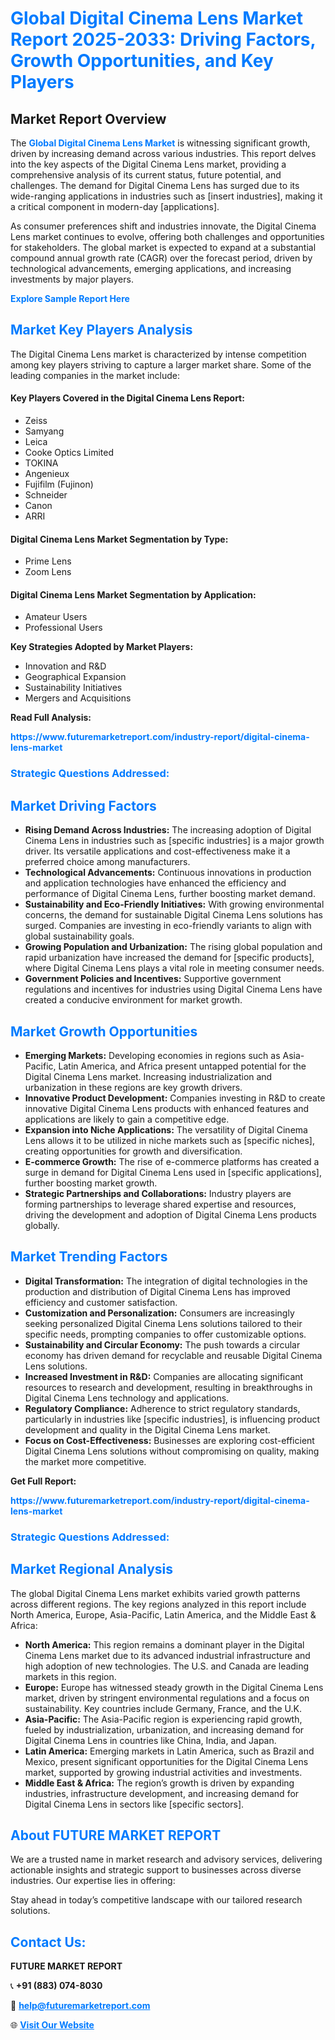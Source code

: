 <h1 style="color: #007BFF;">Global Digital Cinema Lens Market Report 2025-2033: Driving Factors, Growth Opportunities, and Key Players</h1>

<section id="overview">
<h2>Market Report Overview</h2>
<p>The <a href="https://www.futuremarketreport.com/industry-report/digital-cinema-lens-market" style="color: #007BFF; text-decoration: none;"><strong>Global Digital Cinema Lens Market</strong></a> is witnessing significant growth, driven by increasing demand across various industries. This report delves into the key aspects of the Digital Cinema Lens market, providing a comprehensive analysis of its current status, future potential, and challenges. The demand for Digital Cinema Lens has surged due to its wide-ranging applications in industries such as [insert industries], making it a critical component in modern-day [applications].</p>
<p>As consumer preferences shift and industries innovate, the Digital Cinema Lens market continues to evolve, offering both challenges and opportunities for stakeholders. The global market is expected to expand at a substantial compound annual growth rate (CAGR) over the forecast period, driven by technological advancements, emerging applications, and increasing investments by major players.</p>
</section>

<section id="overview">
<p><a href="https://www.futuremarketreport.com/request-sample/reportId=75071" style="color: #007BFF; text-decoration: none;"><strong>Explore Sample Report Here</strong></a></p>
</section>

<section id="key-players">
<h2 style="color: #007BFF;">Market Key Players Analysis</h2>
<p>The Digital Cinema Lens market is characterized by intense competition among key players striving to capture a larger market share. Some of the leading companies in the market include:</p>
<h4>Key Players Covered in the Digital Cinema Lens Report:</h4>
<ul><li>Zeiss</li><li>Samyang</li><li>Leica</li><li>Cooke Optics Limited</li><li>TOKINA</li><li>Angenieux</li><li>Fujifilm (Fujinon)</li><li>Schneider</li><li>Canon</li><li>ARRI</li></ul>
<h4>Digital Cinema Lens Market Segmentation by Type:</h4>
<ul><li>Prime Lens</li><li>Zoom Lens</li></ul>

<h4>Digital Cinema Lens Market Segmentation by Application:</h4>
<ul><li>Amateur Users</li><li>Professional Users</li></ul>
<p><strong>Key Strategies Adopted by Market Players:</strong></p>
<ul>
<li>Innovation and R&D</li>
<li>Geographical Expansion</li>
<li>Sustainability Initiatives</li>
<li>Mergers and Acquisitions</li>
</ul>
</section>

<section>
<p><strong>Read Full Analysis: </strong></p><a href="https://www.futuremarketreport.com/industry-report/digital-cinema-lens-market" style="color: #007BFF; text-decoration: none;"><strong>https://www.futuremarketreport.com/industry-report/digital-cinema-lens-market</strong></a>
<h3 style="color: #007BFF;">Strategic Questions Addressed:</h3>
</section>

<section id="driving-factors">
<h2 style="color: #007BFF;">Market Driving Factors</h2>
<ul>
<li><strong>Rising Demand Across Industries:</strong> The increasing adoption of Digital Cinema Lens in industries such as [specific industries] is a major growth driver. Its versatile applications and cost-effectiveness make it a preferred choice among manufacturers.</li>
<li><strong>Technological Advancements:</strong> Continuous innovations in production and application technologies have enhanced the efficiency and performance of Digital Cinema Lens, further boosting market demand.</li>
<li><strong>Sustainability and Eco-Friendly Initiatives:</strong> With growing environmental concerns, the demand for sustainable Digital Cinema Lens solutions has surged. Companies are investing in eco-friendly variants to align with global sustainability goals.</li>
<li><strong>Growing Population and Urbanization:</strong> The rising global population and rapid urbanization have increased the demand for [specific products], where Digital Cinema Lens plays a vital role in meeting consumer needs.</li>
<li><strong>Government Policies and Incentives:</strong> Supportive government regulations and incentives for industries using Digital Cinema Lens have created a conducive environment for market growth.</li>
</ul>
</section>

<section id="growth-opportunities">
<h2 style="color: #007BFF;">Market Growth Opportunities</h2>
<ul>
<li><strong>Emerging Markets:</strong> Developing economies in regions such as Asia-Pacific, Latin America, and Africa present untapped potential for the Digital Cinema Lens market. Increasing industrialization and urbanization in these regions are key growth drivers.</li>
<li><strong>Innovative Product Development:</strong> Companies investing in R&D to create innovative Digital Cinema Lens products with enhanced features and applications are likely to gain a competitive edge.</li>
<li><strong>Expansion into Niche Applications:</strong> The versatility of Digital Cinema Lens allows it to be utilized in niche markets such as [specific niches], creating opportunities for growth and diversification.</li>
<li><strong>E-commerce Growth:</strong> The rise of e-commerce platforms has created a surge in demand for Digital Cinema Lens used in [specific applications], further boosting market growth.</li>
<li><strong>Strategic Partnerships and Collaborations:</strong> Industry players are forming partnerships to leverage shared expertise and resources, driving the development and adoption of Digital Cinema Lens products globally.</li>
</ul>
</section>

<section id="trending-factors">
<h2 style="color: #007BFF;">Market Trending Factors</h2>
<ul>
<li><strong>Digital Transformation:</strong> The integration of digital technologies in the production and distribution of Digital Cinema Lens has improved efficiency and customer satisfaction.</li>
<li><strong>Customization and Personalization:</strong> Consumers are increasingly seeking personalized Digital Cinema Lens solutions tailored to their specific needs, prompting companies to offer customizable options.</li>
<li><strong>Sustainability and Circular Economy:</strong> The push towards a circular economy has driven demand for recyclable and reusable Digital Cinema Lens solutions.</li>
<li><strong>Increased Investment in R&D:</strong> Companies are allocating significant resources to research and development, resulting in breakthroughs in Digital Cinema Lens technology and applications.</li>
<li><strong>Regulatory Compliance:</strong> Adherence to strict regulatory standards, particularly in industries like [specific industries], is influencing product development and quality in the Digital Cinema Lens market.</li>
<li><strong>Focus on Cost-Effectiveness:</strong> Businesses are exploring cost-efficient Digital Cinema Lens solutions without compromising on quality, making the market more competitive.</li>
</ul>
</section>

<section>
<p><strong>Get Full Report: </strong></p><a href="https://www.futuremarketreport.com/industry-report/digital-cinema-lens-market" style="color: #007BFF; text-decoration: none;"><strong>https://www.futuremarketreport.com/industry-report/digital-cinema-lens-market</strong></a>
<h3 style="color: #007BFF;">Strategic Questions Addressed:</h3>
</section>


<section id="regional-analysis">
<h2 style="color: #007BFF;">Market Regional Analysis</h2>
<p>The global Digital Cinema Lens market exhibits varied growth patterns across different regions. The key regions analyzed in this report include North America, Europe, Asia-Pacific, Latin America, and the Middle East & Africa:</p>
<ul>
<li><strong>North America:</strong> This region remains a dominant player in the Digital Cinema Lens market due to its advanced industrial infrastructure and high adoption of new technologies. The U.S. and Canada are leading markets in this region.</li>
<li><strong>Europe:</strong> Europe has witnessed steady growth in the Digital Cinema Lens market, driven by stringent environmental regulations and a focus on sustainability. Key countries include Germany, France, and the U.K.</li>
<li><strong>Asia-Pacific:</strong> The Asia-Pacific region is experiencing rapid growth, fueled by industrialization, urbanization, and increasing demand for Digital Cinema Lens in countries like China, India, and Japan.</li>
<li><strong>Latin America:</strong> Emerging markets in Latin America, such as Brazil and Mexico, present significant opportunities for the Digital Cinema Lens market, supported by growing industrial activities and investments.</li>
<li><strong>Middle East & Africa:</strong> The region’s growth is driven by expanding industries, infrastructure development, and increasing demand for Digital Cinema Lens in sectors like [specific sectors].</li>
</ul>
</section>

<footer>
<h2 style="color: #007BFF;">About FUTURE MARKET REPORT</h2>
<p>We are a trusted name in market research and advisory services, delivering actionable insights and strategic support to businesses across diverse industries. Our expertise lies in offering:</p>

<p>Stay ahead in today’s competitive landscape with our tailored research solutions.</p>

<h2 style="color: #007BFF;">Contact Us:</h2>
<p><strong>FUTURE MARKET REPORT</strong></p>
<p>📞 <strong>+91 (883) 074-8030</strong></p>
<p>📧 <strong><a href="mailto:help@futuremarketreport.com" style="color: #007BFF;">help@futuremarketreport.com</a></strong></p>
<p>🌐 <strong><a href="https://www.futuremarketreport.com/" style="color: #007BFF;">Visit Our Website</a></strong></p>
</footer>